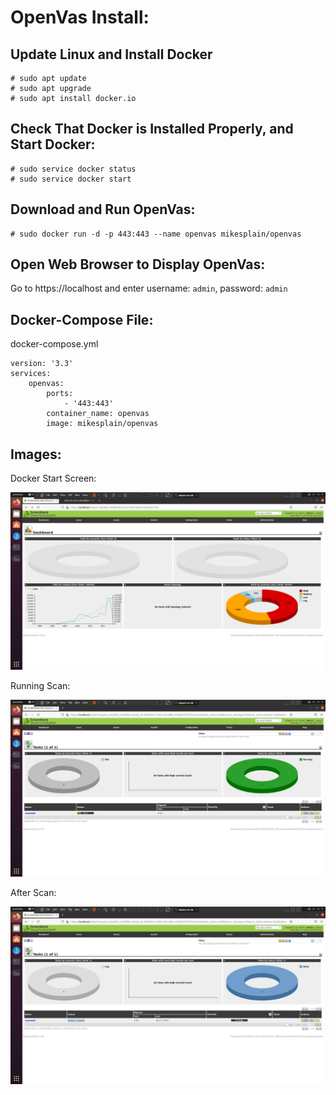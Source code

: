 # OpenVas Install:
## Update Linux and Install Docker
~~~
# sudo apt update
# sudo apt upgrade
# sudo apt install docker.io
~~~
## Check That Docker is Installed Properly, and Start Docker:
~~~
# sudo service docker status
# sudo service docker start
~~~
## Download and Run OpenVas:
~~~
# sudo docker run -d -p 443:443 --name openvas mikesplain/openvas
~~~
## Open Web Browser to Display OpenVas:
Go to https://localhost and enter username: `admin`, password: `admin`

## Docker-Compose File:
docker-compose.yml
~~~
version: '3.3'
services:
    openvas:
        ports:
            - '443:443'
        container_name: openvas
        image: mikesplain/openvas
~~~

## Images:
Docker Start Screen:

![Docker Start Screen](/images/OpenVas-Dashboard.jpg)

Running Scan:

![Running Scan](/images/OpenVas-Running.jpg)

After Scan:

![After Scan](/images/OpenVas-Finished.jpg)
